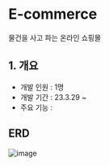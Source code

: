 # E-commerce
물건을 사고 파는 온라인 쇼핑몰

## 1. 개요
+ 개발 인원 : 1명
+ 개발 기간 : 23.3.29 ~
+ 주요 기능 : 

## ERD
![image](https://github.com/hossang/ecommerce/assets/60059710/0aec0e3a-2ae8-49eb-a347-4799bf268a4b)
